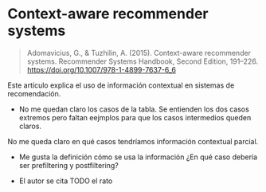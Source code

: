 # Context-aware recommender systems
> Adomavicius, G., & Tuzhilin, A. (2015). Context-aware recommender systems. Recommender Systems Handbook, Second Edition, 191–226. https://doi.org/10.1007/978-1-4899-7637-6_6

Este artículo explica el uso de información contextual en sistemas de recomendación.


- No me quedan claro los casos de la tabla. Se entienden los dos casos extremos pero faltan eejmplos para que los casos intermedios queden claros.

No me queda claro en qué casos tendríamos información contextual parcial.

- Me gusta la definición cómo se usa la información ¿En qué caso debería ser prefiltering y postfiltering?


- El autor se cita TODO el rato
